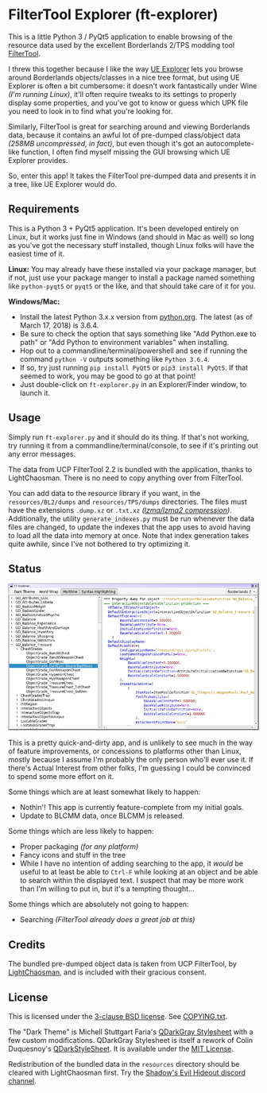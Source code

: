 FilterTool Explorer (ft-explorer)
=================================

This is a little Python 3 / PyQt5 application to enable browsing of the
resource data used by the excellent Borderlands 2/TPS modding tool
[FilterTool](https://github.com/BLCM/BLCMods/wiki/UCP-Filter-Tool).

I threw this together because I like the way
[UE Explorer](http://eliotvu.com/portfolio/view/21/ue-explorer) lets you
browse around Borderlands objects/classes in a nice tree format, but using
UE Explorer is often a bit cumbersome: it doesn't work fantastically under
Wine *(I'm running Linux)*, it'll often require tweaks to its settings to
properly display some properties, and you've got to know or guess which UPK
file you need to look in to find what you're looking for.

Similarly, FilterTool is great for searching around and viewing Borderlands
data, because it contains an awful lot of pre-dumped class/object data
*(258MB uncompressed, in fact)*, but even though it's got an
autocomplete-like function, I often find myself missing the GUI browsing
which UE Explorer provides.

So, enter this app!  It takes the FilterTool pre-dumped data and presents
it in a tree, like UE Explorer would do.

Requirements
------------

This is a Python 3 + PyQt5 application.  It's been developed entirely on
Linux, but it works just fine in Windows (and should in Mac as well) so long as
you've got the necessary stuff installed, though Linux folks will have the
easiest time of it.

**Linux:** You may already have these installed via your package manager,
but if not, just use your package manger to install a package named something
like `python-pyqt5` or `pyqt5` or the like, and that should take care of it
for you.

**Windows/Mac:**
* Install the latest Python 3.x.x version from
  [python.org](https://www.python.org/downloads/).  The latest (as of March 17,
  2018) is 3.6.4.
* Be sure to check the option that says something like "Add Python.exe to path"
  or "Add Python to environment variables" when installing.
* Hop out to a commandline/terminal/powershell and see if running the command
  `python -V` outputs something like `Python 3.6.4`.
* If so, try just running `pip install PyQt5` or `pip3 install PyQt5`.  If that
  seemed to work, you may be good to go at that point!
* Just double-click on `ft-explorer.py` in an Explorer/Finder window, to launch
  it.

Usage
-----

Simply run `ft-explorer.py` and it should do its thing.  If that's not
working, try running it from a commandline/terminal/console, to see if it's
printing out any error messages.

The data from UCP FilterTool 2.2 is bundled with the application, thanks to
LightChaosman.  There is no need to copy anything over from FilterTool.

You can add data to the resource library if you want, in the
`resources/BL2/dumps` and `resources/TPS/dumps` directories.  The files must
have the extensions `.dump.xz` or `.txt.xz` *([lzma/lzma2
compression](https://en.wikipedia.org/wiki/Xz))*.  Additionally, the utility
`generate_indexes.py` must be run whenever the data files are changed, to
update the indexes that the app uses to avoid having to load all the data
into memory at once.  Note that index generation takes quite awhile, since
I've not bothered to try optimizing it.

Status
------

![Main Window](screenshot.png)

This is a pretty quick-and-dirty app, and is unlikely to see much in the
way of feature improvements, or concessions to platforms other than Linux,
mostly because I assume I'm probably the only person who'll ever use it.
If there's Actual Interest from other folks, I'm guessing I could be
convinced to spend some more effort on it.

Some things which are at least somewhat likely to happen:

* Nothin'!  This app is currently feature-complete from my initial goals.
* Update to BLCMM data, once BLCMM is released.

Some things which are less likely to happen:

* Proper packaging *(for any platform)*
* Fancy icons and stuff in the tree
* While I have no intention of adding searching to the app, it *would*
  be useful to at least be able to `Ctrl-F` while looking at an object and
  be able to search within the displayed text.  I suspect that may be
  more work than I'm willing to put in, but it's a tempting thought...

Some things which are absolutely not going to happen:

* Searching *(FilterTool already does a great job at this)*

Credits
-------

The bundled pre-dumped object data is taken from UCP FilterTool, by
[LightChaosman](https://www.youtube.com/channel/UCgJ6TA5sZ_Rwc1LPDYbQT1Q), and
is included with their gracious consent.

License
-------

This is licensed under the [3-clause BSD license](https://opensource.org/licenses/BSD-3-Clause).
See [COPYING.txt](COPYING.txt).

The "Dark Theme" is Michell Stuttgart Faria's
[QDarkGray Stylesheet](https://github.com/mstuttgart/qdarkgray-stylesheet)
with a few custom modifications.  QDarkGray Stylesheet is itself a rework of
Colin Duquesnoy's [QDarkStyleSheet](https://github.com/ColinDuquesnoy/QDarkStyleSheet).
It is available under the [MIT License](qdarkgraystyle/COPYING.txt).

Redistribution of the bundled data in the `resources` directory should be
cleared with LightChaosman first.  Try the
[Shadow's Evil Hideout discord channel](https://discord.gg/0YjZxbVBS9b3bXUS).
